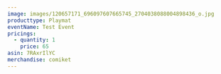 ```yaml
---
image: images/120657171_696097607665745_2704038088004898436_o.jpg
producttype: Playmat
eventName: Test Event
pricings:
  - quantity: 1
    price: 65
asin: 7RAxrIlYC
merchandise: comiket
---
```

